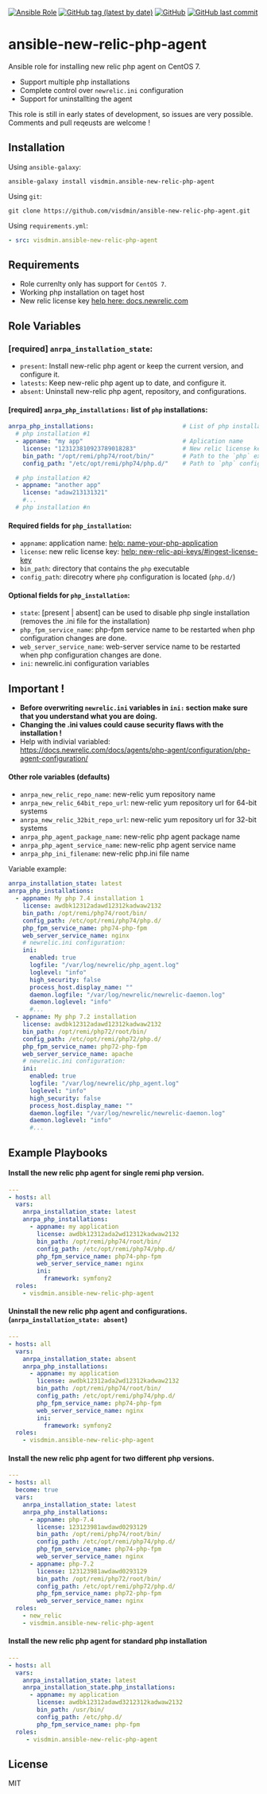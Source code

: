 [![Ansible Role](https://img.shields.io/ansible/role/56040?color=orange)](https://galaxy.ansible.com/visdmin/ansible_new_relic_php_agent)
[![GitHub tag (latest by date)](https://img.shields.io/github/v/tag/visdmin/ansible-new-relic-php-agent)](https://github.com/visdmin/ansible-new-relic-php-agent/releases)
[![GitHub](https://img.shields.io/github/license/visdmin/ansible-new-relic-php-agent)](https://github.com/visdmin/ansible-new-relic-php-agent/blob/main/LICENSE)
[![GitHub last commit](https://img.shields.io/github/last-commit/visdmin/ansible-new-relic-php-agent)](https://github.com/visdmin/ansible-new-relic-php-agent/commits/main)


# ansible-new-relic-php-agent


Ansible role for installing new relic php agent on CentOS 7.
  - Support multiple php installations
  - Complete control over `newrelic.ini` configuration
  - Support for uninstallting the agent

This role is still in early states of development, so issues are very possible.
Comments and pull reqeusts are welcome !

## Installation

Using `ansible-galaxy`:
```shell
ansible-galaxy install visdmin.ansible-new-relic-php-agent
```

Using `git`:
```shell
git clone https://github.com/visdmin/ansible-new-relic-php-agent.git
```

Using `requirements.yml`:
```yaml
- src: visdmin.ansible-new-relic-php-agent
```

## Requirements


- Role currenlty only has support for `CentOS 7`.
- Working php installation on taget host
- New relic license key [help here: docs.newrelic.com](https://docs.newrelic.com/docs/apis/intro-apis/new-relic-api-keys/#ingest-license-key)

## Role Variables

### [required] `anrpa_installation_state`:
  - `present`: Install new-relic php agent or keep the current version, and configure it.
  - `latests`: Keep new-relic php agent up to date, and configure it.
  - `absent`: Uninstall new-relic php agent, repository, and configurations.

#### [required] `anrpa_php_installations:` list of `php` installations:
```yaml
anrpa_php_installations:                         # List of php installations      (required)
  # php installation #1
  - appname: "my app"                            # Aplication name                (required)
    license: "123123810923789018283"             # New relic license key          (required)
    bin_path: "/opt/remi/php74/root/bin/"        # Path to the `php` executable   (required)
    config_path: "/etc/opt/remi/php74/php.d/"    # Path to `php` config directory (required)

  # php installation #2
  - appname: "another app"
    license: "adaw213131321"
    #...
  # php installation #n
```


#### Required fields for `php_installation`:
  - `appname`: application name: [help: name-your-php-application](https://docs.newrelic.com/docs/agents/php-agent/configuration/name-your-php-application/)
  - `license`: new relic license key: [help: new-relic-api-keys/#ingest-license-key](https://docs.newrelic.com/docs/apis/intro-apis/new-relic-api-keys/#ingest-license-key)
  - `bin_path`: directory that contains the `php` executable
  - `config_path`: direcotry where `php` configuration is located (`php.d/`)

#### Optional fields for `php_installation`:
  - `state`: [present | absent] can be used to disable php single installation (removes the .ini file for the installation)
  - `php_fpm_service_name`: php-fpm service name to be restarted when php configuration changes are done.
  - `web_server_service_name`: web-server service name to be restarted when php configuration changes are done.
  - `ini`: newrelic.ini configuration variables

## Important !
  - **Before overwriting `newrelic.ini` variables in `ini:` section make sure that you understand what you are doing.**
  - **Changing the .ini values could cause security flaws with the installation !**
  - Help with indivial variabled: https://docs.newrelic.com/docs/agents/php-agent/configuration/php-agent-configuration/

#### Other role variables (defaults)
  - `anrpa_new_relic_repo_name`: new-relic yum repository name
  - `anrpa_new_relic_64bit_repo_url`: new-relic yum repository url for 64-bit systems
  - `anrpa_new_relic_32bit_repo_url`: new-relic yum repository url for 32-bit systems
  - `anrpa_php_agent_package_name`: new-relic php agent package name
  - `anrpa_php_agent_service_name`: new-relic php agent service name
  - `anrpa_php_ini_filename`: new-relic php.ini file name

Variable example:
```yaml
anrpa_installation_state: latest
anrpa_php_installations:
  - appname: My php 7.4 installation 1
    license: awdbk12312adawd12312kadwaw2132
    bin_path: /opt/remi/php74/root/bin/
    config_path: /etc/opt/remi/php74/php.d/
    php_fpm_service_name: php74-php-fpm
    web_server_service_name: nginx
    # newrelic.ini configuration:
    ini:
      enabled: true
      logfile: "/var/log/newrelic/php_agent.log"
      loglevel: "info"
      high_security: false
      process_host.display_name: ""
      daemon.logfile: "/var/log/newrelic/newrelic-daemon.log"
      daemon.loglevel: "info"
      #...
  - appname: My php 7.2 installation
    license: awdbk12312adawd12312kadwaw2132
    bin_path: /opt/remi/php72/root/bin/
    config_path: /etc/opt/remi/php72/php.d/
    php_fpm_service_name: php72-php-fpm
    web_server_service_name: apache
    # newrelic.ini configuration:
    ini:
      enabled: true
      logfile: "/var/log/newrelic/php_agent.log"
      loglevel: "info"
      high_security: false
      process_host.display_name: ""
      daemon.logfile: "/var/log/newrelic/newrelic-daemon.log"
      daemon.loglevel: "info"
      #...
```


## Example Playbooks

#### Install the new relic php agent for single remi php version.
```yaml
---
- hosts: all
  vars:
    anrpa_installation_state: latest
    anrpa_php_installations:
      - appname: my application
        license: awdbk12312ada2wd12312kadwaw2132
        bin_path: /opt/remi/php74/root/bin/
        config_path: /etc/opt/remi/php74/php.d/
        php_fpm_service_name: php74-php-fpm
        web_server_service_name: nginx
        ini:
          framework: symfony2
  roles:
    - visdmin.ansible-new-relic-php-agent
```


#### Uninstall the new relic php agent and configurations. (`anrpa_installation_state: absent`)
```yaml
---
- hosts: all
  vars:
    anrpa_installation_state: absent
    anrpa_php_installations:
      - appname: my application
        license: awdbk12312ada2wd12312kadwaw2132
        bin_path: /opt/remi/php74/root/bin/
        config_path: /etc/opt/remi/php74/php.d/
        php_fpm_service_name: php74-php-fpm
        web_server_service_name: nginx
        ini:
          framework: symfony2
  roles:
    - visdmin.ansible-new-relic-php-agent
```

#### Install the new relic php agent for two different php versions.
```yaml
---
- hosts: all
  become: true
  vars:
    anrpa_installation_state: latest
    anrpa_php_installations:
      - appname: php-7.4
        license: 123123981awdawd0293129
        bin_path: /opt/remi/php74/root/bin/
        config_path: /etc/opt/remi/php74/php.d/
        php_fpm_service_name: php74-php-fpm
        web_server_service_name: nginx
      - appname: php-7.2
        license: 123123981awdawd0293129
        bin_path: /opt/remi/php72/root/bin/
        config_path: /etc/opt/remi/php72/php.d/
        php_fpm_service_name: php72-php-fpm
        web_server_service_name: nginx
  roles:
    - new_relic
    - visdmin.ansible-new-relic-php-agent
```

#### Install the new relic php agent for standard php installation
```yaml
---
- hosts: all
  vars:
    anrpa_installation_state: latest
    anrpa_installation_state.php_installations:
      - appname: my application
        license: awdbk12312adawd3212312kadwaw2132
        bin_path: /usr/bin/
        config_path: /etc/php.d/
        php_fpm_service_name: php-fpm
  roles:
     - visdmin.ansible-new-relic-php-agent
```

## License

MIT
